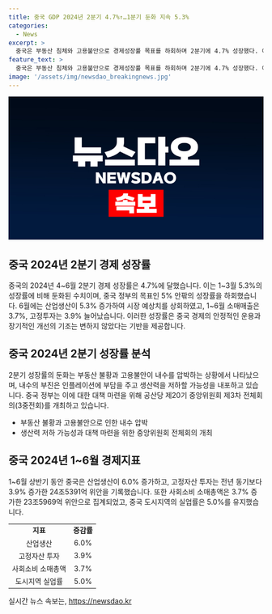 ```yaml
---
title: 중국 GDP 2024년 2분기 4.7%↑…1분기 둔화 지속 5.3%
categories:
  - News
excerpt: >
  중국은 부동산 침체와 고용불안으로 경제성장률 목표를 하회하며 2분기에 4.7% 성장했다. 이는 1~3월의 5.3% 성장률을 둔화시킨 결과이다. 고정투자는 3.9% 상승하고, 6월 산업생산은 5.3% 증가했으며 소매매출도 3.7% 상승했다. 중국 정부는 내수의 부진과 대순환의 부족으로 경제 부양책 필요성을 인지하고 있으며, 앞으로의 대책은 중국 경제의 방향을 결정짓을 것으로 보인다.
feature_text: >
  중국은 부동산 침체와 고용불안으로 경제성장률 목표를 하회하며 2분기에 4.7% 성장했다. 이는 1~3월의 5.3% 성장률을 둔화시킨 결과이다. 고정투자는 3.9% 상승하고, 6월 산업생산은 5.3% 증가했으며 소매매출도 3.7% 상승했다. 중국 정부는 내수의 부진과 대순환의 부족으로 경제 부양책 필요성을 인지하고 있으며, 앞으로의 대책은 중국 경제의 방향을 결정짓을 것으로 보인다.
image: '/assets/img/newsdao_breakingnews.jpg'
---
```


<p><img src="/assets/img/newsdao_breakingnews.jpg" alt="pcversion 속보" /></p>

<h2 data-ke-size="size26">중국 2024년 2분기 경제 성장률</h2>

<p>중국의 2024년 4~6월 2분기 경제 성장률은 4.7%에 달했습니다. 이는 1~3월 5.3%의 성장률에 비해 둔화된 수치이며, 중국 정부의 목표인 5% 안팎의 성장률을 하회했습니다. 6월에는 산업생산이 5.3% 증가하여 시장 예상치를 상회하였고, 1~6월 소매매출은 3.7%, 고정투자는 3.9% 늘어났습니다. 이러한 성장률은 중국 경제의 안정적인 운용과 장기적인 개선의 기조는 변하지 않았다는 기반을 제공합니다.</p>

<p data-ke-size="size16"></p>

<h2 data-ke-size="size26">중국 2024년 2분기 성장률 분석</h2>

<p>2분기 성장률의 둔화는 부동산 불황과 고용불안이 내수를 압박하는 상황에서 나타났으며, 내수의 부진은 인플레이션에 부담을 주고 생산력을 저하할 가능성을 내포하고 있습니다. 중국 정부는 이에 대한 대책 마련을 위해 공산당 제20기 중앙위원회 제3차 전체회의(3중전회)를 개최하고 있습니다.</p>

<ul>
  <li>부동산 불황과 고용불안으로 인한 내수 압박</li>
  <li>생산력 저하 가능성과 대책 마련을 위한 중앙위원회 전체회의 개최</li>
</ul>

<p data-ke-size="size16"></p>

<h2 data-ke-size="size26">중국 2024년 1~6월 경제지표</h2>

<p>1~6월 상반기 동안 중국은 산업생산이 6.0% 증가하고, 고정자산 투자는 전년 동기보다 3.9% 증가한 24조5391억 위안을 기록했습니다. 또한 사회소비 소매총액은 3.7% 증가한 23조5969억 위안으로 집계되었고, 중국 도시지역의 실업률은 5.0%를 유지했습니다.</p>

<table>
  <tr>
    <td style="text-align: center; height: 17px;"><b>지표</b></td>
    <td style="text-align: center; height: 17px;"><b>증감률</b></td>
  </tr>
  <tr>
    <td style="text-align: center; height: 17px;">산업생산</td>
    <td style="text-align: center; height: 17px;">6.0%</td>
  </tr>
  <tr>
    <td style="text-align: center; height: 17px;">고정자산 투자</td>
    <td style="text-align: center; height: 17px;">3.9%</td>
  </tr>
  <tr>
    <td style="text-align: center; height: 17px;">사회소비 소매총액</td>
    <td style="text-align: center; height: 17px;">3.7%</td>
  </tr>
  <tr>
    <td style="text-align: center; height: 17px;">도시지역 실업률</td>
    <td style="text-align: center; height: 17px;">5.0%</td>
  </tr>
</table>

<p data-ke-size="size16"></p>
실시간 뉴스 속보는, <a href="https://newsdao.kr" rel="dofollow">https://newsdao.kr</a>


